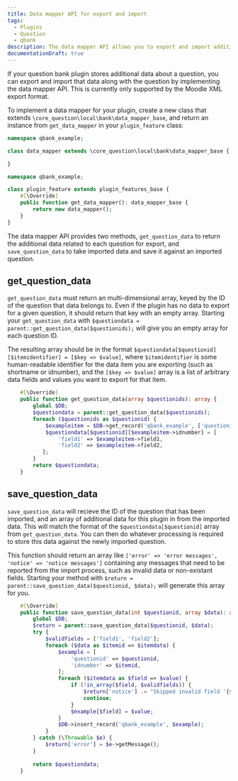 ```yaml
---
title: Data mapper API for export and import
tags:
  - Plugins
  - Question
  - qbank
description: The data mapper API allows you to export and import additional question data stored by your plugin.
documentationDraft: true
---
```


If your question bank plugin stores additional data about a question, you can export and import that data along
with the question by implementing the data mapper API. This is currently only supported by the Moodle XML export format.

To implement a data mapper for your plugin, create a new class that extends `\core_question\local\bank\data_mapper_base`,
and return an instance from `get_data_mapper` in your `plugin_feature` class:

```php title="question/bank/example/classes/data_mapper.php"
namespace qbank_example;

class data_mapper extends \core_question\local\bank\data_mapper_base {

}
```

```php title="question/bank/example/classes/plugin_feature.php"
namespace qbank_example;

class plugin_feature extends plugin_features_base {
    #[\Override]
    public function get_data_mapper(): data_mapper_base {
        return new data_mapper();
    }
}
```

The data mapper API provides two methods, `get_question_data` to return the additional data related to each question
for export, and `save_question_data` to take imported data and save it against an imported question.

## get_question_data

`get_question_data` must return an multi-dimensional array, keyed by the ID of the question that data belongs to.
Even if the plugin has no data to export for a given question, it should return that key with an empty array. Starting
your `get_question_data` with `$questiondata = parent::get_question_data($questionids);` will give you an empty array
for each question ID.

The resulting array should be in the format `$questiondata[$questionid][$itemidentifier] = [$key => $value]`, where
`$itemidentifier` is some human-readable identifier for the data item you are exporting (such as shortname or idnumber),
and the `[$key => $value]` array is a list of arbitrary data fields and values you want to export for that item.

```php title="question/bank/example/classes/data_mapper.php"
    #[\Override]
    public function get_question_data(array $questionids): array {
        global $DB;
        $questiondata = parent::get_question_data($questionids);
        foreach ($questionids as $questionid) {
            $exampleitem = $DB->get_record('qbank_example', ['questionid' => $questionid]);
            $questiondata[$questionid][$exampleitem->idnumber] = [
                'field1' => $exampleitem->field1,
                'field2' => $exampleitem->field2,
           ];
        }
        return $questiondata;
    }
```

## save_question_data

`save_question_data` will recieve the ID of the question that has been imported, and an array of additional data
for this plugin in from the imported data. This will match the format of the `$questiondata[$questionid]` array
from `get_question_data`. You can then do whatever processing is required to store this data against the newly
imported question.

This function should return an array like `['error' => 'error messages', 'notice' => 'notice messages']` containing
any messages that need to be reported from the import process, such as invalid data or non-existant fields.
Starting your method with `$return = parent::save_question_data($questionid, $data);` will generate this array
for you.

```php title="question/bank/example/classes/data_mapper.php"
    #[\Override]
    public function save_question_data(int $questionid, array $data): array {
        global $DB;
        $return = parent::save_question_data($questionid, $data);
        try {
            $validfields = ['field1', 'field2'];
            foreach ($data as $itemid => $itemdata) {
                $example = [
                    'questionid' => $questionid,
                    'idnumber' => $itemid,
                ];
                foreach ($itemdata as $field => $value) {
                    if (!in_array($field, $validfields)) {
                        $return['notice'] .= "Skipped invalid field '{$field}' for question ID '{$questionid}'. ";
                        continue;
                    }
                    $example[$field] = $value;
                }
                $DB->insert_record('qbank_example', $example);
            }
        } catch (\Throwable $e) {
            $return['error'] = $e->getMessage();
        }
        
        return $questiondata;
    }
```

